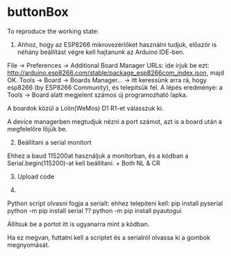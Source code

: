 # buttonBox

To reproduce the working state:

1. Ahhoz, hogy az ESP8266 mikrovezérlőket használni tudjuk, először is néhány beállítást végre kell hajtanunk az Arduino IDE-ben.

File → Preferences → Additional Board Manager URLs: ide írjuk be ezt: http://arduino.esp8266.com/stable/package_esp8266com_index.json, majd OK.
Tools → Board → Boards Manager… → itt keressünk arra rá, hogy esp8266 (by ESP8266 Community), és telepítsük fel.
A lépés eredménye: a Tools → Board alatt megjelent számos új programozható lapka.

A boardok közül a Lolin(WeMos) D1 R1-et válasszuk ki.

A device managerben megtudjuk nézni a port számot, azt is a board után a megfelelőre lőjük be.

2. Beállítani a serial monitort

Ehhez a baud 115200at használjuk a monitorban, és a kódban a Serial.begin(115200)-at kell beállítani. + Both NL & CR

3. Upload code

4.
Python script olvasni fogja a serialt:
ehhez telepiteni kell:
	pip install pyserial 
	python -m pip install serial ??
	python -m pip install pyautogui

Állítsuk be a portot itt is ugyanarra mint a kódban.
	
Ha ez megvan, futtatni kell a scriptet és a serialról olvassa ki a gombok megnyomását.
	
